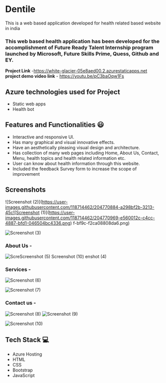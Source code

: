 # Dentile

This is a web based application developed for health related based website in india

### This web based health application has been developed for the accomplishment of Future Ready Talent Internship program launched by Microsoft, Future Skills Prime, Quess, Github and EY.


**Project Link** -https://white-glacier-05e8aed00.2.azurestaticapps.net
**project demo video link** - https://youtu.be/pC3baOqw1Fs

## Azure technologies used for Project

- Static web apps
- Health bot

## Features and Functionalities 😃

- Interactive and responsive UI.
- Has many graphical and visual innovative effects.
- Have an aesthetically pleasing visual design and architecture.
- Has collection of many web pages including Home, About Us, Contact, Menu, health topics and health related information etc.
- User can know about health information through this website.
- Included the feedback Survey form to increase the scope of improvement 
## Screenshots



![Screenshot (2)](https://user-images.githubusercontent.com/118714462/204770884-a298bf2b-3213-45c![Screenshot (1)](https://user-images.githubusercontent.com/118714462/204770969-e560012c-c4cc-4887-bfd1-046504bc4336.png)
f-bf9c-f2ca08808da6.png)


   ![Screenshot (3)](https://user-images.githubusercontent.com/118714462/204771011-4dc84e73-6d3c-4fa0-9b68-426319645072.png)


### About Us -


![Scre![Screenshot (5)](https://user-images.githubusercontent.com/118714462/204771069-1e2c9db6-85d0-437b-ab47-8a025471b004.png)
![Screenshot (10)](https://user-images.githubusercontent.com/118714462/204771080-e994731d-f738-4af0-94e3-af170b13f1c0.png)
enshot (4)](https://user-images.githubusercontent.com/118714462/204771042-944239e6-8ee2-48b0-85a9-627a40e7c0f7.png)

### Services -

![Screenshot (6)](https://user-images.githubusercontent.com/118714462/204771090-8d5a4bb2-fbe6-45dc-b70d-1b9d9c83a479.png)

![Screenshot (7)](https://user-images.githubusercontent.com/118714462/204771109-88a57574-86a6-48a9-842d-99fac4fcf1c5.png)


### Contact us -


![Screenshot (8)](https://user-images.githubusercontent.com/118714462/204771130-e5479bf5-d1a3-4f65-88df-101d9efc01e9.png)
![Screenshot (9)](https://user-images.githubusercontent.com/118714462/204771139-3530c66a-0e89-48d9-8018-0f7d3edc54b3.png)

![Screenshot (10)](https://user-images.githubusercontent.com/118714462/204771144-6b33f9c2-a528-42cb-a562-84f47916972b.png)




## Tech Stack 💻

- Azure Hosting
- HTML
- CSS
- Bootstrap
- JavaScript
